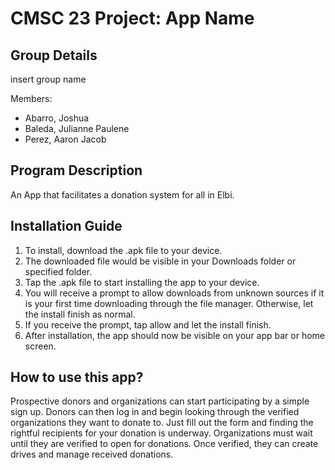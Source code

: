 # CMSC 23 Project: App Name

## Group Details
insert group name

Members:
- Abarro, Joshua
- Baleda, Julianne Paulene
- Perez, Aaron Jacob


## Program Description
An App that facilitates a donation system for all in Elbi.


## Installation Guide
1. To install, download the .apk file to your device.
2. The downloaded file would be visible in your Downloads folder or specified folder.
3. Tap the .apk file to start installing the app to your device.
4. You will receive a prompt to allow downloads from unknown sources if it is your first time downloading through the file manager. Otherwise, let the install finish as normal.
5. If you receive the prompt, tap allow and let the install finish.
6. After installation, the app should now be visible on your app bar or home screen. 



## How to use this app?
Prospective donors and organizations can start participating by a simple sign up. Donors can then log in and begin looking through the verified organizations they want to donate to. Just fill out the form and finding the rightful recipients for your donation is underway. Organizations must wait until they are verified to open for donations. Once verified, they can create drives and manage received donations.
